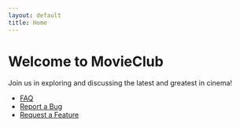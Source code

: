 ```yaml
---
layout: default
title: Home
---
```



# Welcome to MovieClub

Join us in exploring and discussing the latest and greatest in cinema!

- [FAQ](./faq.html)
- [Report a Bug](https://github.com/mney33/MovieClubReporting/issues/new?template=bug_report.md)
- [Request a Feature](https://www.youtube.com/)
